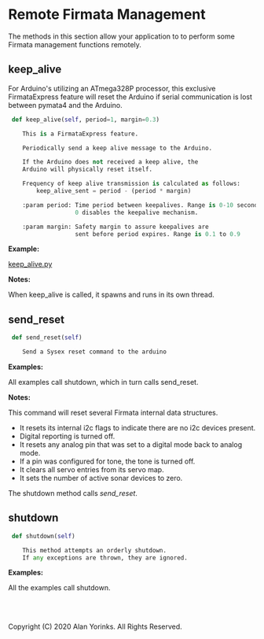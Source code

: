 # Remote Firmata Management
The methods in this section allow your application to to 
perform some Firmata management functions remotely.

## keep_alive

For Arduino's utilizing an ATmega328P processor, this
exclusive FirmataExpress feature will reset the Arduino
if serial communication is lost between pymata4 and the Arduino.

```python
 def keep_alive(self, period=1, margin=0.3)

    This is a FirmataExpress feature.

    Periodically send a keep alive message to the Arduino.

    If the Arduino does not received a keep alive, the 
    Arduino will physically reset itself.

    Frequency of keep alive transmission is calculated as follows: 
        keep_alive_sent = period - (period * margin)

    :param period: Time period between keepalives. Range is 0-10 seconds. 
                   0 disables the keepalive mechanism.

    :param margin: Safety margin to assure keepalives are 
                   sent before period expires. Range is 0.1 to 0.9 
```

**Example:**

[keep_alive.py](https://github.com/MrYsLab/pymata4/blob/master/examples/keep_alive.py)

**Notes:**

When keep_alive is called, it spawns and runs in its own thread.

## send_reset

```python
 def send_reset(self)

    Send a Sysex reset command to the arduino
```

**Examples:**

All examples call shutdown, which in turn calls send_reset.

**Notes:**

This command will reset several Firmata internal data structures. 

* It resets its internal i2c flags to indicate there are no i2c devices present.
* Digital reporting is turned off.
* It resets any analog pin that was set to a digital mode back to analog mode.
* If a pin was configured for tone, the tone is turned off.
* It clears all servo entries from its servo map.
* It sets the number of active sonar devices to zero.

The shutdown method calls *send_reset*.

## shutdown

```python
 def shutdown(self)

    This method attempts an orderly shutdown.
    If any exceptions are thrown, they are ignored.
```
**Examples:**

All the examples call shutdown.

<br>
<br>

Copyright (C) 2020 Alan Yorinks. All Rights Reserved.

